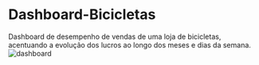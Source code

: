 # Dashboard-Bicicletas
Dashboard de desempenho de vendas de uma loja de bicicletas, acentuando a evolução dos lucros ao longo dos meses e dias da semana.
![dashboard](https://github.com/user-attachments/assets/75cfda61-dd05-4016-b67c-a74a08475d38)




